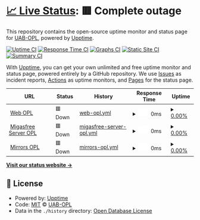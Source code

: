 # [📈 Live Status](https://UAB-OPL.github.io/opl-uab-monitoring): <!--live status--> **🟥 Complete outage**

This repository contains the open-source uptime monitor and status page for [UAB-OPL](https://UAB-OPL.github.io/opl-uab-monitoring), powered by [Upptime](https://github.com/upptime/upptime).

[![Uptime CI](https://github.com/UAB-OPL/opl-uab-monitoring/workflows/Uptime%20CI/badge.svg)](https://github.com/UAB-OPL/opl-uab-monitoring/actions?query=workflow%3A%22Uptime+CI%22)
[![Response Time CI](https://github.com/UAB-OPL/opl-uab-monitoring/workflows/Response%20Time%20CI/badge.svg)](https://github.com/UAB-OPL/opl-uab-monitoring/actions?query=workflow%3A%22Response+Time+CI%22)
[![Graphs CI](https://github.com/UAB-OPL/opl-uab-monitoring/workflows/Graphs%20CI/badge.svg)](https://github.com/UAB-OPL/opl-uab-monitoring/actions?query=workflow%3A%22Graphs+CI%22)
[![Static Site CI](https://github.com/UAB-OPL/opl-uab-monitoring/workflows/Static%20Site%20CI/badge.svg)](https://github.com/UAB-OPL/opl-uab-monitoring/actions?query=workflow%3A%22Static+Site+CI%22)
[![Summary CI](https://github.com/UAB-OPL/opl-uab-monitoring/workflows/Summary%20CI/badge.svg)](https://github.com/UAB-OPL/opl-uab-monitoring/actions?query=workflow%3A%22Summary+CI%22)

With [Upptime](https://upptime.js.org), you can get your own unlimited and free uptime monitor and status page, powered entirely by a GitHub repository. We use [Issues](https://github.com/UAB-OPL/opl-uab-monitoring/issues) as incident reports, [Actions](https://github.com/UAB-OPL/opl-uab-monitoring/actions) as uptime monitors, and [Pages](https://UAB-OPL.github.io/opl-uab-monitoring) for the status page.

<!--start: status pages-->
<!-- This summary is generated by Upptime (https://github.com/upptime/upptime) -->
<!-- Do not edit this manually, your changes will be overwritten -->
<!-- prettier-ignore -->
| URL | Status | History | Response Time | Uptime |
| --- | ------ | ------- | ------------- | ------ |
| <img alt="" src="https://icons.duckduckgo.com/ip3/opl.uab.cat.ico" height="13"> [Web OPL](https://opl.uab.cat) | 🟥 Down | [web-opl.yml](https://github.com/UAB-OPL/opl-uab-monitoring/commits/HEAD/history/web-opl.yml) | <details><summary><img alt="Response time graph" src="./graphs/web-opl/response-time-week.png" height="20"> 0ms</summary><br><a href="https://UAB-OPL.github.io/opl-uab-monitoring/history/web-opl"><img alt="Response time 1522" src="https://img.shields.io/endpoint?url=https%3A%2F%2Fraw.githubusercontent.com%2FUAB-OPL%2Fopl-uab-monitoring%2FHEAD%2Fapi%2Fweb-opl%2Fresponse-time.json"></a><br><a href="https://UAB-OPL.github.io/opl-uab-monitoring/history/web-opl"><img alt="24-hour response time 0" src="https://img.shields.io/endpoint?url=https%3A%2F%2Fraw.githubusercontent.com%2FUAB-OPL%2Fopl-uab-monitoring%2FHEAD%2Fapi%2Fweb-opl%2Fresponse-time-day.json"></a><br><a href="https://UAB-OPL.github.io/opl-uab-monitoring/history/web-opl"><img alt="7-day response time 0" src="https://img.shields.io/endpoint?url=https%3A%2F%2Fraw.githubusercontent.com%2FUAB-OPL%2Fopl-uab-monitoring%2FHEAD%2Fapi%2Fweb-opl%2Fresponse-time-week.json"></a><br><a href="https://UAB-OPL.github.io/opl-uab-monitoring/history/web-opl"><img alt="30-day response time 1436" src="https://img.shields.io/endpoint?url=https%3A%2F%2Fraw.githubusercontent.com%2FUAB-OPL%2Fopl-uab-monitoring%2FHEAD%2Fapi%2Fweb-opl%2Fresponse-time-month.json"></a><br><a href="https://UAB-OPL.github.io/opl-uab-monitoring/history/web-opl"><img alt="1-year response time 1500" src="https://img.shields.io/endpoint?url=https%3A%2F%2Fraw.githubusercontent.com%2FUAB-OPL%2Fopl-uab-monitoring%2FHEAD%2Fapi%2Fweb-opl%2Fresponse-time-year.json"></a></details> | <details><summary><a href="https://UAB-OPL.github.io/opl-uab-monitoring/history/web-opl">0.00%</a></summary><a href="https://UAB-OPL.github.io/opl-uab-monitoring/history/web-opl"><img alt="All-time uptime 95.14%" src="https://img.shields.io/endpoint?url=https%3A%2F%2Fraw.githubusercontent.com%2FUAB-OPL%2Fopl-uab-monitoring%2FHEAD%2Fapi%2Fweb-opl%2Fuptime.json"></a><br><a href="https://UAB-OPL.github.io/opl-uab-monitoring/history/web-opl"><img alt="24-hour uptime 0.00%" src="https://img.shields.io/endpoint?url=https%3A%2F%2Fraw.githubusercontent.com%2FUAB-OPL%2Fopl-uab-monitoring%2FHEAD%2Fapi%2Fweb-opl%2Fuptime-day.json"></a><br><a href="https://UAB-OPL.github.io/opl-uab-monitoring/history/web-opl"><img alt="7-day uptime 0.00%" src="https://img.shields.io/endpoint?url=https%3A%2F%2Fraw.githubusercontent.com%2FUAB-OPL%2Fopl-uab-monitoring%2FHEAD%2Fapi%2Fweb-opl%2Fuptime-week.json"></a><br><a href="https://UAB-OPL.github.io/opl-uab-monitoring/history/web-opl"><img alt="30-day uptime 65.06%" src="https://img.shields.io/endpoint?url=https%3A%2F%2Fraw.githubusercontent.com%2FUAB-OPL%2Fopl-uab-monitoring%2FHEAD%2Fapi%2Fweb-opl%2Fuptime-month.json"></a><br><a href="https://UAB-OPL.github.io/opl-uab-monitoring/history/web-opl"><img alt="1-year uptime 86.24%" src="https://img.shields.io/endpoint?url=https%3A%2F%2Fraw.githubusercontent.com%2FUAB-OPL%2Fopl-uab-monitoring%2FHEAD%2Fapi%2Fweb-opl%2Fuptime-year.json"></a></details>
| <img alt="" src="https://icons.duckduckgo.com/ip3/migasfree.opl.uab.cat.ico" height="13"> [Migasfree Server OPL](https://migasfree.opl.uab.cat) | 🟥 Down | [migasfree-server-opl.yml](https://github.com/UAB-OPL/opl-uab-monitoring/commits/HEAD/history/migasfree-server-opl.yml) | <details><summary><img alt="Response time graph" src="./graphs/migasfree-server-opl/response-time-week.png" height="20"> 0ms</summary><br><a href="https://UAB-OPL.github.io/opl-uab-monitoring/history/migasfree-server-opl"><img alt="Response time 1032" src="https://img.shields.io/endpoint?url=https%3A%2F%2Fraw.githubusercontent.com%2FUAB-OPL%2Fopl-uab-monitoring%2FHEAD%2Fapi%2Fmigasfree-server-opl%2Fresponse-time.json"></a><br><a href="https://UAB-OPL.github.io/opl-uab-monitoring/history/migasfree-server-opl"><img alt="24-hour response time 0" src="https://img.shields.io/endpoint?url=https%3A%2F%2Fraw.githubusercontent.com%2FUAB-OPL%2Fopl-uab-monitoring%2FHEAD%2Fapi%2Fmigasfree-server-opl%2Fresponse-time-day.json"></a><br><a href="https://UAB-OPL.github.io/opl-uab-monitoring/history/migasfree-server-opl"><img alt="7-day response time 0" src="https://img.shields.io/endpoint?url=https%3A%2F%2Fraw.githubusercontent.com%2FUAB-OPL%2Fopl-uab-monitoring%2FHEAD%2Fapi%2Fmigasfree-server-opl%2Fresponse-time-week.json"></a><br><a href="https://UAB-OPL.github.io/opl-uab-monitoring/history/migasfree-server-opl"><img alt="30-day response time 998" src="https://img.shields.io/endpoint?url=https%3A%2F%2Fraw.githubusercontent.com%2FUAB-OPL%2Fopl-uab-monitoring%2FHEAD%2Fapi%2Fmigasfree-server-opl%2Fresponse-time-month.json"></a><br><a href="https://UAB-OPL.github.io/opl-uab-monitoring/history/migasfree-server-opl"><img alt="1-year response time 1029" src="https://img.shields.io/endpoint?url=https%3A%2F%2Fraw.githubusercontent.com%2FUAB-OPL%2Fopl-uab-monitoring%2FHEAD%2Fapi%2Fmigasfree-server-opl%2Fresponse-time-year.json"></a></details> | <details><summary><a href="https://UAB-OPL.github.io/opl-uab-monitoring/history/migasfree-server-opl">0.00%</a></summary><a href="https://UAB-OPL.github.io/opl-uab-monitoring/history/migasfree-server-opl"><img alt="All-time uptime 95.15%" src="https://img.shields.io/endpoint?url=https%3A%2F%2Fraw.githubusercontent.com%2FUAB-OPL%2Fopl-uab-monitoring%2FHEAD%2Fapi%2Fmigasfree-server-opl%2Fuptime.json"></a><br><a href="https://UAB-OPL.github.io/opl-uab-monitoring/history/migasfree-server-opl"><img alt="24-hour uptime 0.00%" src="https://img.shields.io/endpoint?url=https%3A%2F%2Fraw.githubusercontent.com%2FUAB-OPL%2Fopl-uab-monitoring%2FHEAD%2Fapi%2Fmigasfree-server-opl%2Fuptime-day.json"></a><br><a href="https://UAB-OPL.github.io/opl-uab-monitoring/history/migasfree-server-opl"><img alt="7-day uptime 0.00%" src="https://img.shields.io/endpoint?url=https%3A%2F%2Fraw.githubusercontent.com%2FUAB-OPL%2Fopl-uab-monitoring%2FHEAD%2Fapi%2Fmigasfree-server-opl%2Fuptime-week.json"></a><br><a href="https://UAB-OPL.github.io/opl-uab-monitoring/history/migasfree-server-opl"><img alt="30-day uptime 65.17%" src="https://img.shields.io/endpoint?url=https%3A%2F%2Fraw.githubusercontent.com%2FUAB-OPL%2Fopl-uab-monitoring%2FHEAD%2Fapi%2Fmigasfree-server-opl%2Fuptime-month.json"></a><br><a href="https://UAB-OPL.github.io/opl-uab-monitoring/history/migasfree-server-opl"><img alt="1-year uptime 86.27%" src="https://img.shields.io/endpoint?url=https%3A%2F%2Fraw.githubusercontent.com%2FUAB-OPL%2Fopl-uab-monitoring%2FHEAD%2Fapi%2Fmigasfree-server-opl%2Fuptime-year.json"></a></details>
| <img alt="" src="https://icons.duckduckgo.com/ip3/mirrors.opl.uab.cat.ico" height="13"> [Mirrors OPL](https://mirrors.opl.uab.cat) | 🟥 Down | [mirrors-opl.yml](https://github.com/UAB-OPL/opl-uab-monitoring/commits/HEAD/history/mirrors-opl.yml) | <details><summary><img alt="Response time graph" src="./graphs/mirrors-opl/response-time-week.png" height="20"> 0ms</summary><br><a href="https://UAB-OPL.github.io/opl-uab-monitoring/history/mirrors-opl"><img alt="Response time 976" src="https://img.shields.io/endpoint?url=https%3A%2F%2Fraw.githubusercontent.com%2FUAB-OPL%2Fopl-uab-monitoring%2FHEAD%2Fapi%2Fmirrors-opl%2Fresponse-time.json"></a><br><a href="https://UAB-OPL.github.io/opl-uab-monitoring/history/mirrors-opl"><img alt="24-hour response time 0" src="https://img.shields.io/endpoint?url=https%3A%2F%2Fraw.githubusercontent.com%2FUAB-OPL%2Fopl-uab-monitoring%2FHEAD%2Fapi%2Fmirrors-opl%2Fresponse-time-day.json"></a><br><a href="https://UAB-OPL.github.io/opl-uab-monitoring/history/mirrors-opl"><img alt="7-day response time 0" src="https://img.shields.io/endpoint?url=https%3A%2F%2Fraw.githubusercontent.com%2FUAB-OPL%2Fopl-uab-monitoring%2FHEAD%2Fapi%2Fmirrors-opl%2Fresponse-time-week.json"></a><br><a href="https://UAB-OPL.github.io/opl-uab-monitoring/history/mirrors-opl"><img alt="30-day response time 854" src="https://img.shields.io/endpoint?url=https%3A%2F%2Fraw.githubusercontent.com%2FUAB-OPL%2Fopl-uab-monitoring%2FHEAD%2Fapi%2Fmirrors-opl%2Fresponse-time-month.json"></a><br><a href="https://UAB-OPL.github.io/opl-uab-monitoring/history/mirrors-opl"><img alt="1-year response time 968" src="https://img.shields.io/endpoint?url=https%3A%2F%2Fraw.githubusercontent.com%2FUAB-OPL%2Fopl-uab-monitoring%2FHEAD%2Fapi%2Fmirrors-opl%2Fresponse-time-year.json"></a></details> | <details><summary><a href="https://UAB-OPL.github.io/opl-uab-monitoring/history/mirrors-opl">0.00%</a></summary><a href="https://UAB-OPL.github.io/opl-uab-monitoring/history/mirrors-opl"><img alt="All-time uptime 95.16%" src="https://img.shields.io/endpoint?url=https%3A%2F%2Fraw.githubusercontent.com%2FUAB-OPL%2Fopl-uab-monitoring%2FHEAD%2Fapi%2Fmirrors-opl%2Fuptime.json"></a><br><a href="https://UAB-OPL.github.io/opl-uab-monitoring/history/mirrors-opl"><img alt="24-hour uptime 0.00%" src="https://img.shields.io/endpoint?url=https%3A%2F%2Fraw.githubusercontent.com%2FUAB-OPL%2Fopl-uab-monitoring%2FHEAD%2Fapi%2Fmirrors-opl%2Fuptime-day.json"></a><br><a href="https://UAB-OPL.github.io/opl-uab-monitoring/history/mirrors-opl"><img alt="7-day uptime 0.00%" src="https://img.shields.io/endpoint?url=https%3A%2F%2Fraw.githubusercontent.com%2FUAB-OPL%2Fopl-uab-monitoring%2FHEAD%2Fapi%2Fmirrors-opl%2Fuptime-week.json"></a><br><a href="https://UAB-OPL.github.io/opl-uab-monitoring/history/mirrors-opl"><img alt="30-day uptime 65.17%" src="https://img.shields.io/endpoint?url=https%3A%2F%2Fraw.githubusercontent.com%2FUAB-OPL%2Fopl-uab-monitoring%2FHEAD%2Fapi%2Fmirrors-opl%2Fuptime-month.json"></a><br><a href="https://UAB-OPL.github.io/opl-uab-monitoring/history/mirrors-opl"><img alt="1-year uptime 86.28%" src="https://img.shields.io/endpoint?url=https%3A%2F%2Fraw.githubusercontent.com%2FUAB-OPL%2Fopl-uab-monitoring%2FHEAD%2Fapi%2Fmirrors-opl%2Fuptime-year.json"></a></details>

<!--end: status pages-->

[**Visit our status website →**](https://UAB-OPL.github.io/opl-uab-monitoring)

## 📄 License

- Powered by: [Upptime](https://github.com/upptime/upptime)
- Code: [MIT](./LICENSE) © [UAB-OPL](https://UAB-OPL.github.io/opl-uab-monitoring)
- Data in the `./history` directory: [Open Database License](https://opendatacommons.org/licenses/odbl/1-0/)

